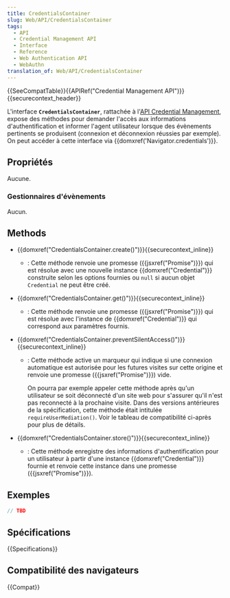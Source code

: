 ```yaml
---
title: CredentialsContainer
slug: Web/API/CredentialsContainer
tags:
  - API
  - Credential Management API
  - Interface
  - Reference
  - Web Authentication API
  - WebAuthn
translation_of: Web/API/CredentialsContainer
---
```

{{SeeCompatTable}}{{APIRef("Credential Management API")}}{{securecontext_header}}

L'interface **`CredentialsContainer`**, rattachée à l'[API Credential Management](/fr/docs/Web/API/Credential_Management_API), expose des méthodes pour demander l'accès aux informations d'authentification et informer l'agent utilisateur lorsque des évènements pertinents se produisent (connexion et déconnexion réussies par exemple). On peut accéder à cette interface via {{domxref('Navigator.credentials')}}.

## Propriétés

Aucune.

### Gestionnaires d'évènements

Aucun.

## Methods

- {{domxref("CredentialsContainer.create()")}}{{securecontext_inline}}
  - : Cette méthode renvoie une promesse ({{jsxref("Promise")}}) qui est résolue avec une nouvelle instance {{domxref("Credential")}} construite selon les options fournies ou `null` si aucun objet `Credential` ne peut être créé.
- {{domxref("CredentialsContainer.get()")}}{{securecontext_inline}}
  - : Cette méthode renvoie une promesse ({{jsxref("Promise")}}) qui est résolue avec l'instance de {{domxref("Credential")}} qui correspond aux paramètres fournis.
- {{domxref("CredentialsContainer.preventSilentAccess()")}}{{securecontext_inline}}

  - : Cette méthode active un marqueur qui indique si une connexion automatique est autorisée pour les futures visites sur cette origine et renvoie une promesse ({{jsxref("Promise")}}) vide.

    On pourra par exemple appeler cette méthode après qu'un utilisateur se soit déconnecté d'un site web pour s'assurer qu'il n'est pas reconnecté à la prochaine visite. Dans des versions antérieures de la spécification, cette méthode était intitulée `requireUserMediation()`. Voir le tableau de compatibilité ci-après pour plus de détails.

- {{domxref("CredentialsContainer.store()")}}{{securecontext_inline}}
  - : Cette méthode enregistre des informations d'authentification pour un utilisateur à partir d'une instance {{domxref("Credential")}} fournie et renvoie cette instance dans une promesse ({{jsxref("Promise")}}).

## Exemples

```js
// TBD
```

## Spécifications

{{Specifications}}

## Compatibilité des navigateurs

{{Compat}}

